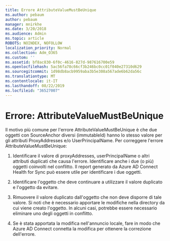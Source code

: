 ```yaml
---
title: Errore AttributeValueMustBeUnique
ms.author: pebaum
author: pebaum
manager: mnirkhe
ms.date: 3/20/2018
ms.audience: Admin
ms.topic: article
ROBOTS: NOINDEX, NOFOLLOW
localization_priority: Normal
ms.collection: Adm_O365
ms.custom: ''
ms.assetid: bf8ac830-6f0c-4616-827d-987616700e59
ms.openlocfilehash: 5ac56fa78c66cf3b246bc0cc01f040e27310d629
ms.sourcegitcommit: 1d98db8acb9959aba3b5e308a567ade6b62da56c
ms.translationtype: MT
ms.contentlocale: it-IT
ms.lasthandoff: 08/22/2019
ms.locfileid: "36527007"
---
```

# <a name="error-attributevaluemustbeunique"></a>Errore: AttributeValueMustBeUnique

Il motivo più comune per l'errore AttributeValueMustBeUnique è che due oggetti con SourceAnchor diversi (immutableId) hanno lo stesso valore per gli attributi ProxyAddresses e/o UserPrincipalName. Per correggere l'errore AttributeValueMustBeUnique:
  
1. Identificare il valore di proxyAddresses, userPrincipalName o altri attributi duplicati che causa l'errore. Identificare anche i due (o più) oggetti coinvolti nel conflitto. Il report generato da Azure AD Connect Health for Sync può essere utile per identificare i due oggetti.
    
2. Identificare l'oggetto che deve continuare a utilizzare il valore duplicato e l'oggetto da evitare.
    
3. Rimuovere il valore duplicato dall'oggetto che non deve disporre di tale valore. Si noti che è necessario apportare le modifiche nella directory da cui viene creato l'oggetto. In alcuni casi, potrebbe essere necessario eliminare uno degli oggetti in conflitto.
    
4. Se è stata apportata la modifica nell'annuncio locale, fare in modo che Azure AD Connect connetta la modifica per ottenere la correzione dell'errore.
    


